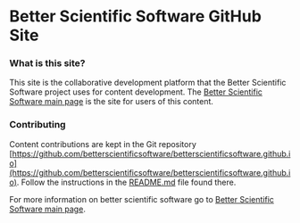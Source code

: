 # Better Scientific Software GitHub Site

### What is this site?

This site is the collaborative development platform that the Better Scientific Software project uses for content development.  The [Better Scientific Software main page](http://betterscientificsoftware.info) is the site for users of this content.

### Contributing

Content contributions are kept in the Git repository [https://github.com/betterscientificsoftware/betterscientificsoftware.github.io](https://github.com/betterscientificsoftware/betterscientificsoftware.github.io).  Follow the instructions in the [README.md](https://github.com/betterscientificsoftware/betterscientificsoftware.github.io/blob/master/README.md) file found there.


For more information on better scientific software go to [Better Scientific Software main page](http://betterscientificsoftware.info).

<!---
Publish: no
Content area:  main page
Filters: introduction
--->
